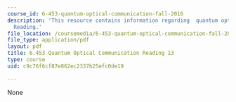 ```yaml
---
course_id: 6-453-quantum-optical-communication-fall-2016
description: 'This resource contains information regarding  quantum optical communication:
  Reading.'
file_location: /coursemedia/6-453-quantum-optical-communication-fall-2016/c9c76f6cf87e862ec2337b25efc0de19_MIT6_453F16_Lect13_Notes.pdf
file_type: application/pdf
layout: pdf
title: 6.453 Quantum Optical Communication Reading 13
type: course
uid: c9c76f6cf87e862ec2337b25efc0de19

---
```

None